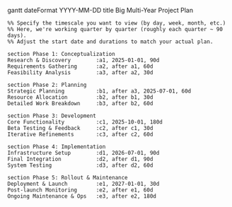 gantt
    dateFormat  YYYY-MM-DD
    title       Big Multi-Year Project Plan

    %% Specify the timescale you want to view (by day, week, month, etc.)
    %% Here, we're working quarter by quarter (roughly each quarter ~ 90 days).
    %% Adjust the start date and durations to match your actual plan.

    section Phase 1: Conceptualization
    Research & Discovery        :a1, 2025-01-01, 90d
    Requirements Gathering      :a2, after a1, 60d
    Feasibility Analysis        :a3, after a2, 30d

    section Phase 2: Planning
    Strategic Planning          :b1, after a3, 2025-07-01, 60d
    Resource Allocation         :b2, after b1, 30d
    Detailed Work Breakdown     :b3, after b2, 60d

    section Phase 3: Development
    Core Functionality          :c1, 2025-10-01, 180d
    Beta Testing & Feedback     :c2, after c1, 30d
    Iterative Refinements       :c3, after c2, 60d

    section Phase 4: Implementation
    Infrastructure Setup        :d1, 2026-07-01, 90d
    Final Integration           :d2, after d1, 90d
    System Testing              :d3, after d2, 60d

    section Phase 5: Rollout & Maintenance
    Deployment & Launch         :e1, 2027-01-01, 30d
    Post-launch Monitoring      :e2, after e1, 60d
    Ongoing Maintenance & Ops   :e3, after e2, 180d
